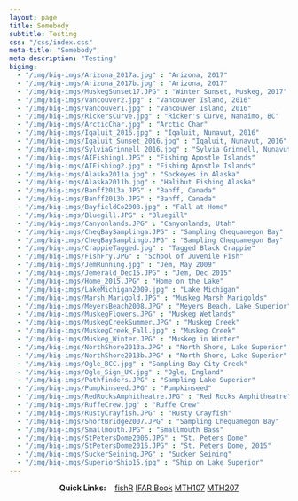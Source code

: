 ```yaml
---
layout: page
title: Somebody
subtitle: Testing
css: "/css/index.css"
meta-title: "Somebody"
meta-description: "Testing"
bigimg:
  - "/img/big-imgs/Arizona_2017a.jpg" : "Arizona, 2017"
  - "/img/big-imgs/Arizona_2017b.jpg" : "Arizona, 2017"
  - "/img/big-imgs/MuskegSunset17.JPG" : "Winter Sunset, Muskeg, 2017"
  - "/img/big-imgs/Vancouver2.jpg" : "Vancouver Island, 2016"
  - "/img/big-imgs/Vancouver1.jpg" : "Vancouver Island, 2016"
  - "/img/big-imgs/RickersCurve.jpg" : "Ricker's Curve, Nanaimo, BC"
  - "/img/big-imgs/ArcticChar.jpg" : "Arctic Char"
  - "/img/big-imgs/Iqaluit_2016.jpg" : "Iqaluit, Nunavut, 2016"
  - "/img/big-imgs/Iqaluit_Sunset_2016.jpg" : "Iqaluit, Nunavut, 2016"
  - "/img/big-imgs/SylviaGrinnell_2016.jpg" : "Sylvia Grinnell, Nunavut, 2016"
  - "/img/big-imgs/AIFishing1.JPG" : "Fishing Apostle Islands"
  - "/img/big-imgs/AIFishing2.jpg" : "Fishing Apostle Islands"
  - "/img/big-imgs/Alaska2011a.jpg" : "Sockeyes in Alaska"
  - "/img/big-imgs/Alaska2011b.jpg" : "Halibut Fishing Alaska"
  - "/img/big-imgs/Banff2013a.JPG" : "Banff, Canada"
  - "/img/big-imgs/Banff2013b.JPG" : "Banff, Canada"
  - "/img/big-imgs/BayfieldCo2008.jpg" : "Fall at Home"
  - "/img/big-imgs/Bluegill.JPG" : "Bluegill"
  - "/img/big-imgs/Canyonlands.JPG" : "Canyonlands, Utah"
  - "/img/big-imgs/CheqBaySamplinga.JPG" : "Sampling Chequamegon Bay"
  - "/img/big-imgs/CheqBaySamplingb.JPG" : "Sampling Chequamegon Bay"
  - "/img/big-imgs/CrappieTagged.jpg" : "Tagged Black Crappie"
  - "/img/big-imgs/FishFry.JPG" : "School of Juvenile Fish"
  - "/img/big-imgs/JemRunning.jpg" : "Jem, May 2009"
  - "/img/big-imgs/Jemerald_Dec15.JPG" : "Jem, Dec 2015"
  - "/img/big-imgs/Home_2015.JPG" : "Home on the Lake"
  - "/img/big-imgs/LakeMichigan2009.jpg" : "Lake Michigan"
  - "/img/big-imgs/Marsh_Marigold.JPG" : "Muskeg Marsh Marigolds"
  - "/img/big-imgs/MeyersBeach2008.JPG" : "Meyers Beach, Lake Superior"
  - "/img/big-imgs/MuskegFlowers.JPG" : "Muskeg Wetlands"
  - "/img/big-imgs/MuskegCreekSummer.JPG" : "Muskeg Creek"
  - "/img/big-imgs/MuskegCreek_Fall.jpg" : "Muskeg Creek"
  - "/img/big-imgs/Muskeg_Winter.JPG" : "Muskeg in Winter"
  - "/img/big-imgs/NorthShore2013a.JPG" : "North Shore, Lake Superior"
  - "/img/big-imgs/NorthShore2013b.JPG" : "North Shore, Lake Superior"
  - "/img/big-imgs/Ogle_BCC.jpg" : "Sampling Bay City Creek"
  - "/img/big-imgs/Ogle_Sign_UK.jpg" : "Ogle, England"
  - "/img/big-imgs/Pathfinders.JPG" : "Sampling Lake Superior"
  - "/img/big-imgs/Pumpkinseed.JPG" : "Pumpkinseed"
  - "/img/big-imgs/RedRocksAmphitheatre.JPG" : "Red Rocks Amphitheatre"
  - "/img/big-imgs/RuffeCrew.jpg" : "Ruffe Crew"
  - "/img/big-imgs/RustyCrayfish.JPG" : "Rusty Crayfish"
  - "/img/big-imgs/ShortBridge2007.JPG" : "Sampling Chequamegon Bay"
  - "/img/big-imgs/Smallmouth.JPG" : "Smallmouth Bass"
  - "/img/big-imgs/StPetersDome2006.JPG" : "St. Peters Dome"
  - "/img/big-imgs/StPetersDome2015.JPG" : "St. Peters Dome, 2015"
  - "/img/big-imgs/SuckerSeining.JPG" : "Sucker Seining"
  - "/img/big-imgs/SuperiorShip15.jpg" : "Ship on Lake Superior"
---
```


<div style="text-align:center">
<strong>Quick Links:</strong> &nbsp;&nbsp; 
<a href="http://derekogle.com/fishR/" role="button" class="btn btn-primary">fishR</a> 
<a href="http://derekogle.com/IFAR/" role="button" class="btn btn-primary">IFAR Book</a> 
<a href="http://derekogle.com/NCMTH107/" role="button" class="btn btn-primary">MTH107</a> 
<a href="http://derekogle.com/NCMTH207/" role="button" class="btn btn-primary">MTH207</a> 
</div>
